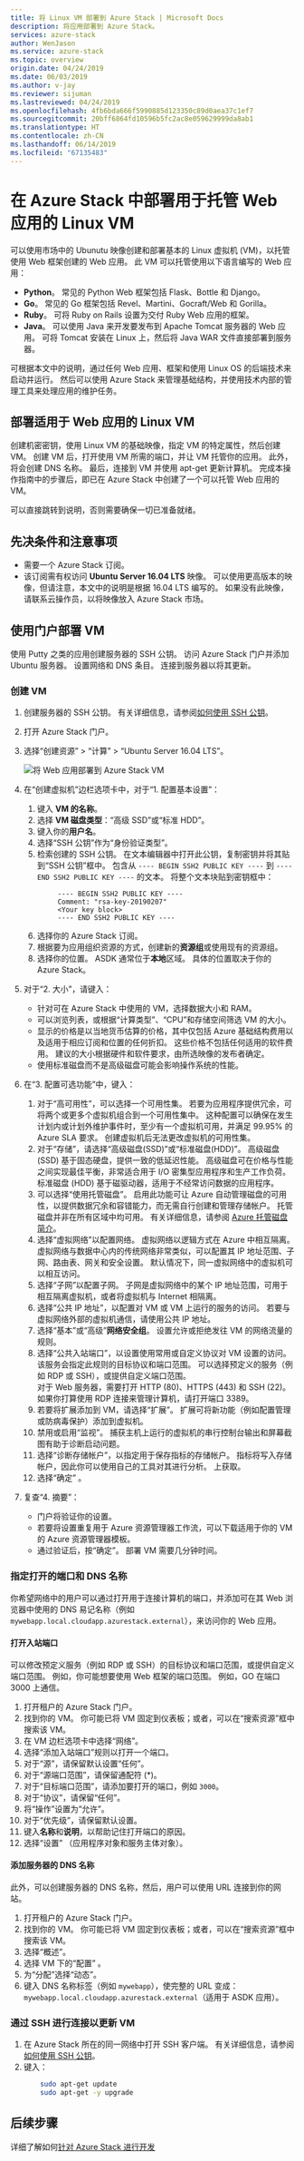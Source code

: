 ```yaml
---
title: 将 Linux VM 部署到 Azure Stack | Microsoft Docs
description: 将应用部署到 Azure Stack。
services: azure-stack
author: WenJason
ms.service: azure-stack
ms.topic: overview
origin.date: 04/24/2019
ms.date: 06/03/2019
ms.author: v-jay
ms.reviewer: sijuman
ms.lastreviewed: 04/24/2019
ms.openlocfilehash: 4fb6bda666f5990885d123350c89d0aea37c1ef7
ms.sourcegitcommit: 20bff6864fd10596b5fc2ac8e059629999da8ab1
ms.translationtype: HT
ms.contentlocale: zh-CN
ms.lasthandoff: 06/14/2019
ms.locfileid: "67135483"
---
```

# <a name="deploy-a-linux-vm-to-host-a-web-app-in-azure-stack"></a>在 Azure Stack 中部署用于托管 Web 应用的 Linux VM

可以使用市场中的 Ubunutu 映像创建和部署基本的 Linux 虚拟机 (VM)，以托管使用 Web 框架创建的 Web 应用。 此 VM 可以托管使用以下语言编写的 Web 应用：

- **Python**。 常见的 Python Web 框架包括 Flask、Bottle 和 Django。
- **Go**。 常见的 Go 框架包括 Revel、Martini、Gocraft/Web 和 Gorilla。 
- **Ruby**。 可将 Ruby on Rails 设置为交付 Ruby Web 应用的框架。 
- **Java**。 可以使用 Java 来开发要发布到 Apache Tomcat 服务器的 Web 应用。 可将 Tomcat 安装在 Linux 上，然后将 Java WAR 文件直接部署到服务器。 

可根据本文中的说明，通过任何 Web 应用、框架和使用 Linux OS 的后端技术来启动并运行。 然后可以使用 Azure Stack 来管理基础结构，并使用技术内部的管理工具来处理应用的维护任务。

## <a name="deploy-a-linux-vm-for-a-web-app"></a>部署适用于 Web 应用的 Linux VM

创建机密密钥，使用 Linux VM 的基础映像，指定 VM 的特定属性，然后创建 VM。 创建 VM 后，打开使用 VM 所需的端口，并让 VM 托管你的应用。 此外，将会创建 DNS 名称。 最后，连接到 VM 并使用 apt-get 更新计算机。 完成本操作指南中的步骤后，即已在 Azure Stack 中创建了一个可以托管 Web 应用的 VM。

可以直接跳转到说明，否则需要确保一切已准备就绪。

## <a name="prerequisites-and-considerations"></a>先决条件和注意事项

- 需要一个 Azure Stack 订阅。
- 该订阅需有权访问 **Ubuntu Server 16.04 LTS** 映像。 可以使用更高版本的映像，但请注意，本文中的说明是根据 16.04 LTS 编写的。 如果没有此映像，请联系云操作员，以将映像放入 Azure Stack 市场。

<!-- Azure Stack specific considerations

### Authentication

Azure Stack works with two identity management services, Azure Active Directory (Azure AD) and Active Directory Federated Services (AD FS).  This section addresses how this procedure will work with either version.

### Connectivity

Azure Stack can be run in connected to completely disconnected scenarios. This section addresses considerations about the use case in relation to connectivity.

### Azure Stack Development Kit and Integrated Systems

While the two version of the product are the same product both version behave differently. Call out considerations about either version. 

### Azure Stack version

Place any version specific calls outs. The procedure will contain steps for the latest version. This section will contain call outs for previous version that are still supported. -->

## <a name="deploy-vm-using-the-portal"></a>使用门户部署 VM

使用 Putty 之类的应用创建服务器的 SSH 公钥。 访问 Azure Stack 门户并添加 Ubuntu 服务器。 设置网络和 DNS 条目。 连接到服务器以将其更新。

### <a name="create-your-vm"></a>创建 VM

1. 创建服务器的 SSH 公钥。 有关详细信息，请参阅[如何使用 SSH 公钥](azure-stack-dev-start-howto-ssh-public-key.md)。
2. 打开 Azure Stack 门户。
3. 选择“创建资源” > “计算” > “Ubuntu Server 16.04 LTS”。   

    ![将 Web 应用部署到 Azure Stack VM](media/azure-stack-dev-start-howto-deploy-linux/001-portal-compute.png)

4. 在“创建虚拟机”边栏选项卡中，对于“1.   配置基本设置”：
    1. 键入 **VM 的名称**。
    1. 选择 **VM 磁盘类型**：“高级 SSD”或“标准 HDD”。  
    1. 键入你的**用户名**。
    1. 选择“SSH 公钥”作为“身份验证类型”。  
    1. 检索创建的 SSH 公钥。 在文本编辑器中打开此公钥，复制密钥并将其贴到“SSH 公钥”框中。  包含从 `---- BEGIN SSH2 PUBLIC KEY ----` 到 `---- END SSH2 PUBLIC KEY ----` 的文本。 将整个文本块贴到密钥框中：
       ```text  
            ---- BEGIN SSH2 PUBLIC KEY ----
            Comment: "rsa-key-20190207"
            <Your key block>
            ---- END SSH2 PUBLIC KEY ----
       ```
    1. 选择你的 Azure Stack 订阅。
    1. 根据要为应用组织资源的方式，创建新的**资源组**或使用现有的资源组。
    1. 选择你的位置。 ASDK 通常位于**本地**区域。 具体的位置取决于你的 Azure Stack。
1. 对于“2.  大小”，请键入：
    - 针对可在 Azure Stack 中使用的 VM，选择数据大小和 RAM。
    - 可以浏览列表，或根据“计算类型”、“CPU”和存储空间筛选 VM 的大小。  
    - 显示的价格是以当地货币估算的价格，其中仅包括 Azure 基础结构费用以及适用于相应订阅和位置的任何折扣。 这些价格不包括任何适用的软件费用。 建议的大小根据硬件和软件要求，由所选映像的发布者确定。
    - 使用标准磁盘而不是高级磁盘可能会影响操作系统的性能。

1. 在“3.  配置可选功能”中，键入：
    1. 对于“高可用性”，可以选择一个可用性集。  若要为应用程序提供冗余，可将两个或更多个虚拟机组合到一个可用性集中。 这种配置可以确保在发生计划内或计划外维护事件时，至少有一个虚拟机可用，并满足 99.95% 的 Azure SLA 要求。 创建虚拟机后无法更改虚拟机的可用性集。
    1. 对于“存储”，请选择“高级磁盘(SSD)”或“标准磁盘(HDD)”。    高级磁盘 (SSD) 基于固态硬盘，提供一致的低延迟性能。 高级磁盘可在价格与性能之间实现最佳平衡，非常适合用于 I/O 密集型应用程序和生产工作负荷。 标准磁盘 (HDD) 基于磁驱动器，适用于不经常访问数据的应用程序。
    1. 可以选择“使用托管磁盘”。  启用此功能可让 Azure 自动管理磁盘的可用性，以提供数据冗余和容错能力，而无需自行创建和管理存储帐户。 托管磁盘并非在所有区域中均可用。 有关详细信息，请参阅 [Azure 托管磁盘简介](/virtual-machines/windows/managed-disks-overview)。
    1. 选择“虚拟网络”以配置网络。  虚拟网络以逻辑方式在 Azure 中相互隔离。 虚拟网络与数据中心内的传统网络非常类似，可以配置其 IP 地址范围、子网、路由表、网关和安全设置。 默认情况下，同一虚拟网络中的虚拟机可以相互访问。 
    1. 选择“子网”以配置子网。  子网是虚拟网络中的某个 IP 地址范围，可用于相互隔离虚拟机，或者将虚拟机与 Internet 相隔离。 
    1. 选择“公共 IP 地址”，以配置对 VM 或 VM 上运行的服务的访问。  若要与虚拟网络外部的虚拟机通信，请使用公共 IP 地址。 
    1. 选择“基本”或“高级”**网络安全组**。  设置允许或拒绝发往 VM 的网络流量的规则。 
    1. 选择“公共入站端口”，以设置使用常用或自定义协议对 VM 设置的访问。  该服务会指定此规则的目标协议和端口范围。 可以选择预定义的服务（例如 RDP 或 SSH），或提供自定义端口范围。  
        对于 Web 服务器，需要打开 HTTP (80)、HTTPS (443) 和 SSH (22)。 如果你打算使用 RDP 连接来管理计算机，请打开端口 3389。
    1. 若要将扩展添加到 VM，请选择“扩展”。  扩展可将新功能（例如配置管理或防病毒保护）添加到虚拟机。 
    1. 禁用或启用“监视”。  捕获主机上运行的虚拟机的串行控制台输出和屏幕截图有助于诊断启动问题。 
    1. 选择“诊断存储帐户”，以指定用于保存指标的存储帐户。  指标将写入存储帐户，因此你可以使用自己的工具对其进行分析。 上获取。 
    1. 选择“确定”  。
1. 复查“4.  摘要”：
    - 门户将验证你的设置。
    - 若要将设置重复用于 Azure 资源管理器工作流，可以下载适用于你的 VM 的 Azure 资源管理器模板。
    - 通过验证后，按“确定”。  部署 VM 需要几分钟时间。

### <a name="specify-the-open-ports-and-dns-name"></a>指定打开的端口和 DNS 名称

你希望网络中的用户可以通过打开用于连接计算机的端口，并添加可在其 Web 浏览器中使用的 DNS 易记名称（例如 `mywebapp.local.cloudapp.azurestack.external`），来访问你的 Web 应用。

#### <a name="open-inbound-ports"></a>打开入站端口

可以修改预定义服务（例如 RDP 或 SSH）的目标协议和端口范围，或提供自定义端口范围。 例如，你可能想要使用 Web 框架的端口范围。 例如，GO 在端口 3000 上通信。

1. 打开租户的 Azure Stack 门户。
1. 找到你的 VM。 你可能已将 VM 固定到仪表板；或者，可以在“搜索资源”框中搜索该 VM。 
1. 在 VM 边栏选项卡中选择“网络”。 
1. 选择“添加入站端口”规则以打开一个端口。 
1. 对于“源”，请保留默认设置“任何”。 
1. 对于“源端口范围”，请保留通配符 (*)。
1. 对于“目标端口范围”，请添加要打开的端口，例如 `3000`。
1. 对于“协议”，请保留“任何”。  
1. 将“操作”设置为“允许”。  
1. 对于“优先级”，请保留默认设置。 
1. 键入**名称**和**说明**，以帮助记住打开端口的原因。
1. 选择“设置”  （应用程序对象和服务主体对象）。

#### <a name="add-a-dns-name-for-your-server"></a>添加服务器的 DNS 名称

此外，可以创建服务器的 DNS 名称，然后，用户可以使用 URL 连接到你的网站。

1. 打开租户的 Azure Stack 门户。
1. 找到你的 VM。 你可能已将 VM 固定到仪表板；或者，可以在“搜索资源”框中搜索该 VM。 
1. 选择“概述”。 
1. 选择 VM 下的“配置”  。
1. 为“分配”选择“动态”。  
1. 键入 DNS 名称标签（例如 `mywebapp`），使完整的 URL 变成：`mywebapp.local.cloudapp.azurestack.external`（适用于 ASDK 应用）。

### <a name="connect-via-ssh-to-update-your-vm"></a>通过 SSH 进行连接以更新 VM

1. 在 Azure Stack 所在的同一网络中打开 SSH 客户端。 有关详细信息，请参阅[如何使用 SSH 公钥](azure-stack-dev-start-howto-ssh-public-key.md)。
1. 键入：
    ```bash  
        sudo apt-get update
        sudo apt-get -y upgrade
    ```

<!--

## Deploy VM using the PowerShell

Include a sentence or two to explain only what is needed to complete the procedure.

1. Step one of the procedures.

    | Parameter | Example | Description |
    | --- | --- | --- |
    | item      | "dog"   | Describe what it is and where to find the information. |

2. Step two of the procedure

    ```PowerShell  
    verb-command -item "dog"
    ```

3. Step three of the procedures.

    ```PowerShell  
    verb-command -item "dog"
    ```

4. Step four of the procedures.

    ```PowerShell  
    verb-command -item "dog"
    ```

## Deploy VM using the CLI

Include a sentence or two to explain only what is needed to complete the procedure.

1. Step one of the procedures.

    | Parameter | Example | Description |
    | --- | --- | --- |
    | item      | "dog"   | Describe what it is and where to find the information. |

2. Step two of the procedure

    ```CLI  
    verb-command -item "dog"
    ```

3. Step three of the procedures.

    ```CLI  
    verb-command -item "dog"
    ```

4. Step four of the procedures.

    ```CLI  
    verb-command -item "dog"
    ```

-->

## <a name="next-steps"></a>后续步骤

详细了解如何[针对 Azure Stack 进行开发](azure-stack-dev-start.md)